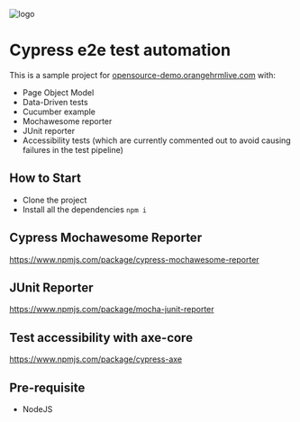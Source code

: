 ![logo](https://user-images.githubusercontent.com/60215258/219694698-59427863-ef3a-4fb2-a4d7-e9d48e3823f2.png)

# Cypress e2e test automation

This is a sample project for [opensource-demo.orangehrmlive.com](https://opensource-demo.orangehrmlive.com/web/index.php/auth/login) with:
- Page Object Model
- Data-Driven tests
- Cucumber example 
- Mochawesome reporter 
- JUnit reporter 
- Accessibility tests (which are currently commented out to avoid causing failures in the test pipeline)

## How to Start

- Clone the project
- Install all the dependencies `npm i`

## Cypress Mochawesome Reporter
https://www.npmjs.com/package/cypress-mochawesome-reporter

## JUnit Reporter
https://www.npmjs.com/package/mocha-junit-reporter

## Test accessibility with axe-core 
https://www.npmjs.com/package/cypress-axe

## Pre-requisite

- NodeJS
